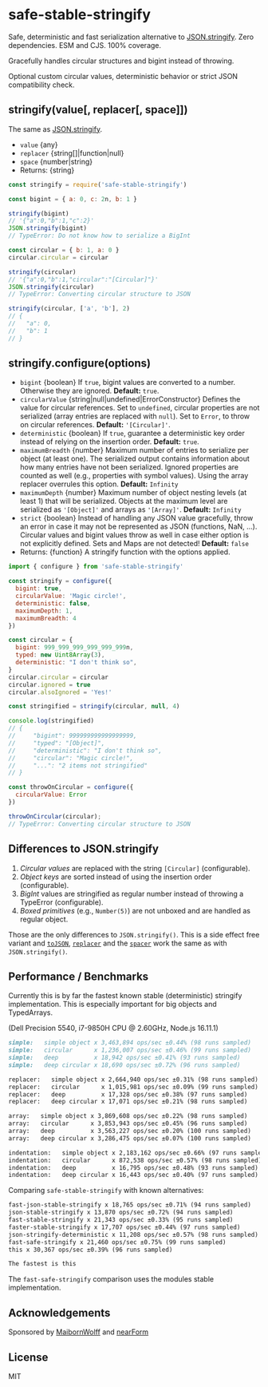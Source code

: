 # safe-stable-stringify

Safe, deterministic and fast serialization alternative to [JSON.stringify][].
Zero dependencies. ESM and CJS. 100% coverage.

Gracefully handles circular structures and bigint instead of throwing.

Optional custom circular values, deterministic behavior or strict JSON
compatibility check.

## stringify(value[, replacer[, space]])

The same as [JSON.stringify][].

* `value` {any}
* `replacer` {string[]|function|null}
* `space` {number|string}
* Returns: {string}

```js
const stringify = require('safe-stable-stringify')

const bigint = { a: 0, c: 2n, b: 1 }

stringify(bigint)
// '{"a":0,"b":1,"c":2}'
JSON.stringify(bigint)
// TypeError: Do not know how to serialize a BigInt

const circular = { b: 1, a: 0 }
circular.circular = circular

stringify(circular)
// '{"a":0,"b":1,"circular":"[Circular]"}'
JSON.stringify(circular)
// TypeError: Converting circular structure to JSON

stringify(circular, ['a', 'b'], 2)
// {
//   "a": 0,
//   "b": 1
// }
```

## stringify.configure(options)

* `bigint` {boolean} If `true`, bigint values are converted to a number. Otherwise
  they are ignored. **Default:** `true`.
* `circularValue` {string|null|undefined|ErrorConstructor} Defines the value for
  circular references. Set to `undefined`, circular properties are not
  serialized (array entries are replaced with `null`). Set to `Error`, to throw
  on circular references. **Default:** `'[Circular]'`.
* `deterministic` {boolean} If `true`, guarantee a deterministic key order
  instead of relying on the insertion order. **Default:** `true`.
* `maximumBreadth` {number} Maximum number of entries to serialize per object
  (at least one). The serialized output contains information about how many
  entries have not been serialized. Ignored properties are counted as well
  (e.g., properties with symbol values). Using the array replacer overrules this
  option. **Default:** `Infinity`
* `maximumDepth` {number} Maximum number of object nesting levels (at least 1)
  that will be serialized. Objects at the maximum level are serialized as
  `'[Object]'` and arrays as `'[Array]'`. **Default:** `Infinity`
* `strict` {boolean} Instead of handling any JSON value gracefully, throw an
  error in case it may not be represented as JSON (functions, NaN, ...).
  Circular values and bigint values throw as well in case either option is not
  explicitly defined. Sets and Maps are not detected! **Default:** `false`
* Returns: {function} A stringify function with the options applied.

```js
import { configure } from 'safe-stable-stringify'

const stringify = configure({
  bigint: true,
  circularValue: 'Magic circle!',
  deterministic: false,
  maximumDepth: 1,
  maximumBreadth: 4
})

const circular = {
  bigint: 999_999_999_999_999_999n,
  typed: new Uint8Array(3),
  deterministic: "I don't think so",
}
circular.circular = circular
circular.ignored = true
circular.alsoIgnored = 'Yes!'

const stringified = stringify(circular, null, 4)

console.log(stringified)
// {
//     "bigint": 999999999999999999,
//     "typed": "[Object]",
//     "deterministic": "I don't think so",
//     "circular": "Magic circle!",
//     "...": "2 items not stringified"
// }

const throwOnCircular = configure({
  circularValue: Error
})

throwOnCircular(circular);
// TypeError: Converting circular structure to JSON
```

## Differences to JSON.stringify

1. _Circular values_ are replaced with the string `[Circular]` (configurable).
1. _Object keys_ are sorted instead of using the insertion order (configurable).
1. _BigInt_ values are stringified as regular number instead of throwing a
   TypeError (configurable).
1. _Boxed primitives_ (e.g., `Number(5)`) are not unboxed and are handled as
   regular object.

Those are the only differences to `JSON.stringify()`. This is a side effect free
variant and [`toJSON`][], [`replacer`][] and the [`spacer`][] work the same as
with `JSON.stringify()`.

## Performance / Benchmarks

Currently this is by far the fastest known stable (deterministic) stringify
implementation. This is especially important for big objects and TypedArrays.

(Dell Precision 5540, i7-9850H CPU @ 2.60GHz, Node.js 16.11.1)

```md
simple:   simple object x 3,463,894 ops/sec ±0.44% (98 runs sampled)
simple:   circular      x 1,236,007 ops/sec ±0.46% (99 runs sampled)
simple:   deep          x 18,942 ops/sec ±0.41% (93 runs sampled)
simple:   deep circular x 18,690 ops/sec ±0.72% (96 runs sampled)

replacer:   simple object x 2,664,940 ops/sec ±0.31% (98 runs sampled)
replacer:   circular      x 1,015,981 ops/sec ±0.09% (99 runs sampled)
replacer:   deep          x 17,328 ops/sec ±0.38% (97 runs sampled)
replacer:   deep circular x 17,071 ops/sec ±0.21% (98 runs sampled)

array:   simple object x 3,869,608 ops/sec ±0.22% (98 runs sampled)
array:   circular      x 3,853,943 ops/sec ±0.45% (96 runs sampled)
array:   deep          x 3,563,227 ops/sec ±0.20% (100 runs sampled)
array:   deep circular x 3,286,475 ops/sec ±0.07% (100 runs sampled)

indentation:   simple object x 2,183,162 ops/sec ±0.66% (97 runs sampled)
indentation:   circular      x 872,538 ops/sec ±0.57% (98 runs sampled)
indentation:   deep          x 16,795 ops/sec ±0.48% (93 runs sampled)
indentation:   deep circular x 16,443 ops/sec ±0.40% (97 runs sampled)
```

Comparing `safe-stable-stringify` with known alternatives:

```md
fast-json-stable-stringify x 18,765 ops/sec ±0.71% (94 runs sampled)
json-stable-stringify x 13,870 ops/sec ±0.72% (94 runs sampled)
fast-stable-stringify x 21,343 ops/sec ±0.33% (95 runs sampled)
faster-stable-stringify x 17,707 ops/sec ±0.44% (97 runs sampled)
json-stringify-deterministic x 11,208 ops/sec ±0.57% (98 runs sampled)
fast-safe-stringify x 21,460 ops/sec ±0.75% (99 runs sampled)
this x 30,367 ops/sec ±0.39% (96 runs sampled)

The fastest is this
```

The `fast-safe-stringify` comparison uses the modules stable implementation.

## Acknowledgements

Sponsored by [MaibornWolff](https://www.maibornwolff.de/) and [nearForm](http://nearform.com)

## License

MIT

[`replacer`]: https://developer.mozilla.org/en-US/docs/Web/JavaScript/Reference/Global_Objects/JSON/stringify#The%20replacer%20parameter
[`spacer`]: https://developer.mozilla.org/en-US/docs/Web/JavaScript/Reference/Global_Objects/JSON/stringify#The%20space%20argument
[`toJSON`]: https://developer.mozilla.org/en-US/docs/Web/JavaScript/Reference/Global_Objects/JSON/stringify#toJSON()_behavior
[JSON.stringify]: https://developer.mozilla.org/en-US/docs/Web/JavaScript/Reference/Global_Objects/JSON/stringify
